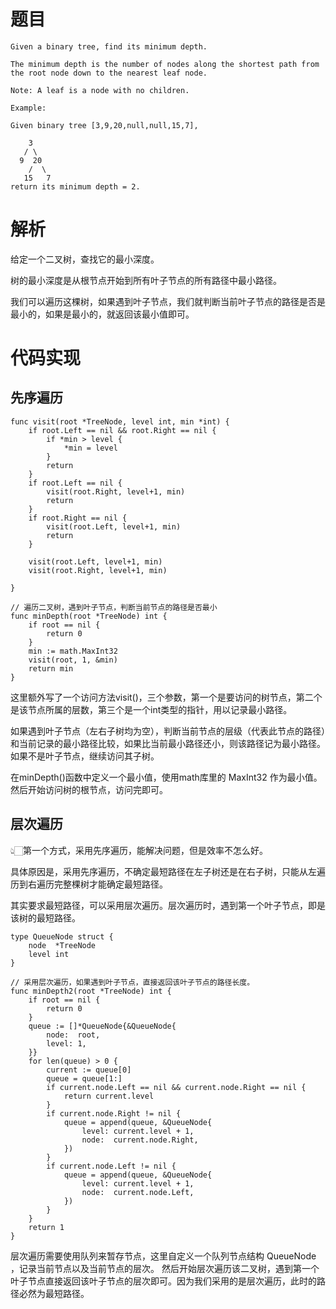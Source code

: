 # 题目
```
Given a binary tree, find its minimum depth.

The minimum depth is the number of nodes along the shortest path from the root node down to the nearest leaf node.

Note: A leaf is a node with no children.

Example:

Given binary tree [3,9,20,null,null,15,7],

    3
   / \
  9  20
    /  \
   15   7
return its minimum depth = 2.
```

# 解析
给定一个二叉树，查找它的最小深度。

树的最小深度是从根节点开始到所有叶子节点的所有路径中最小路径。

我们可以遍历这棵树，如果遇到叶子节点，我们就判断当前叶子节点的路径是否是最小的，如果是最小的，就返回该最小值即可。

# 代码实现
## 先序遍历
```golang
func visit(root *TreeNode, level int, min *int) {
	if root.Left == nil && root.Right == nil {
		if *min > level {
			*min = level
		}
		return
	}
	if root.Left == nil {
		visit(root.Right, level+1, min)
		return
	}
	if root.Right == nil {
		visit(root.Left, level+1, min)
		return
	}

	visit(root.Left, level+1, min)
	visit(root.Right, level+1, min)

}

// 遍历二叉树，遇到叶子节点，判断当前节点的路径是否最小
func minDepth(root *TreeNode) int {
	if root == nil {
		return 0
	}
	min := math.MaxInt32
	visit(root, 1, &min)
	return min
}
```

这里额外写了一个访问方法visit()，三个参数，第一个是要访问的树节点，第二个是该节点所属的层数，第三个是一个int类型的指针，用以记录最小路径。

如果遇到叶子节点（左右子树均为空），判断当前节点的层级（代表此节点的路径）和当前记录的最小路径比较，如果比当前最小路径还小，则该路径记为最小路径。如果不是叶子节点，继续访问其子树。

在minDepth()函数中定义一个最小值，使用math库里的 MaxInt32 作为最小值。然后开始访问树的根节点，访问完即可。

## 层次遍历
👆🏻第一个方式，采用先序遍历，能解决问题，但是效率不怎么好。

具体原因是，采用先序遍历，不确定最短路径在左子树还是在右子树，只能从左遍历到右遍历完整棵树才能确定最短路径。

其实要求最短路径，可以采用层次遍历。层次遍历时，遇到第一个叶子节点，即是该树的最短路径。

```golang
type QueueNode struct {
	node  *TreeNode
	level int
}

// 采用层次遍历，如果遇到叶子节点，直接返回该叶子节点的路径长度。
func minDepth2(root *TreeNode) int {
	if root == nil {
		return 0
	}
	queue := []*QueueNode{&QueueNode{
		node:  root,
		level: 1,
	}}
	for len(queue) > 0 {
		current := queue[0]
		queue = queue[1:]
		if current.node.Left == nil && current.node.Right == nil {
			return current.level
		}
		if current.node.Right != nil {
			queue = append(queue, &QueueNode{
				level: current.level + 1,
				node:  current.node.Right,
			})
		}
		if current.node.Left != nil {
			queue = append(queue, &QueueNode{
				level: current.level + 1,
				node:  current.node.Left,
			})
		}
	}
	return 1
}
```

层次遍历需要使用队列来暂存节点，这里自定义一个队列节点结构 QueueNode ，记录当前节点以及当前节点的层次。
然后开始层次遍历该二叉树，遇到第一个叶子节点直接返回该叶子节点的层次即可。因为我们采用的是层次遍历，此时的路径必然为最短路径。